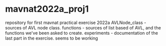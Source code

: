 # mavnat2022a_proj1
repository for first mavnat practical exercise 2022a
AVLNode_class - sources of AVL node class.
functions - sources of list based of AVL, and the functions we've been asked to create.
experiments - documentation of the last part in the exercise.
seems to be working
